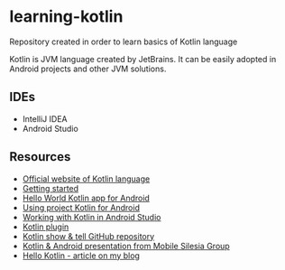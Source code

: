 # learning-kotlin
Repository created in order to learn basics of Kotlin language

Kotlin is JVM language created by JetBrains. It can be easily adopted in Android projects and other JVM solutions.

IDEs
----
- IntelliJ IDEA
- Android Studio

Resources
---------
- [Official website of Kotlin language](http://kotlinlang.org/)
- [Getting started](http://kotlinlang.org/docs/tutorials/getting-started.html)
- [Hello World Kotlin app for Android](https://github.com/pwittchen/HelloAndroidKotlin)
- [Using project Kotlin for Android](https://docs.google.com/document/d/1ReS3ep-hjxWA8kZi0YqDbEhCqTt29hG8P44aA9W0DM8/edit)
- [Working with Kotlin in Android Studio](http://blog.jetbrains.com/kotlin/2013/08/working-with-kotlin-in-android-studio/)
- [Kotlin plugin](https://plugins.jetbrains.com/plugin/6954?pr=idea)
- [Kotlin show & tell GitHub repository](https://github.com/FutureProcessing/kotlin_showandtell)
- [Kotlin & Android presentation from Mobile Silesia Group](https://github.com/mobile-silesia-group/presentations/tree/master/3-kotlin-and-android)
- [Hello Kotlin - article on my blog](http://blog.wittchen.biz.pl/hello-kotlin/)
